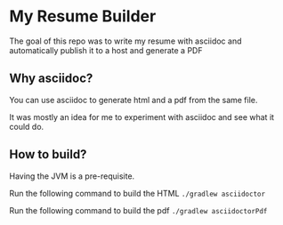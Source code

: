 # My Resume Builder

The goal of this repo was to write my resume with asciidoc and automatically publish it to a host and generate a PDF 


## Why asciidoc?
You can use asciidoc to generate html and a pdf from the same file. 

It was mostly an idea for me to experiment with asciidoc and see what it could do.

## How to build?
Having the JVM is a pre-requisite. 

Run the following command to build the HTML 
`./gradlew asciidoctor`

Run the following command to build the pdf
`./gradlew asciidoctorPdf`